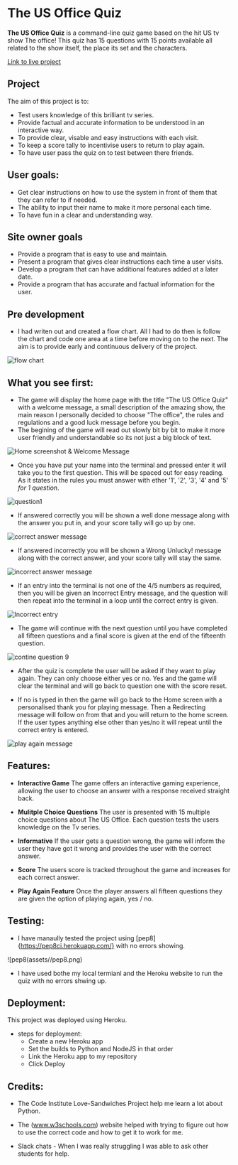 # **The US Office Quiz**

**The US Office Quiz** is a command-line quiz game based on the hit US tv show The office! This quiz has 15 questions with 15 points available all related to the show itself, the place its set and the characters.

[Link to live project](https://the-us-office-quiz-bd87dc50aa4a.herokuapp.com/)

## Project

The aim of this project is to:

- Test users knowledge of this brilliant tv series.
- Provide factual and accurate information to be understood in an interactive way. 
- To provide clear, visable and easy instructions with each visit.
- To keep a score tally to incentivise users to return to play again.
- To have user pass the quiz on to test between there friends.

## User goals:

- Get clear instructions on how to use the system in front of them that they can refer to if needed.
- The ability to input their name to make it more personal each time.
- To have fun in a clear and understanding way.

## Site owner goals

- Provide a program that is easy to use and maintain.
- Present a program that gives clear instructions each time a user visits.
- Develop a program that can have additional features added at a later date.
- Provide a program that has accurate and factual information for the user.

## Pre development

- I had writen out and created a flow chart. All I had to do then is follow the chart and code one area at a time before moving on to the next. The aim is to provide early and continuous delivery of the project.

![flow chart](assets/flow_chart.png.jpeg)


## What you see first:

- The game will display the home page with the title "The US Office Quiz" with a welcome message, a small description of the amazing show,
the main reason I personally decided to choose "The office", the rules and regulations and a good luck message before you begin.
- The begining of the game will read out slowly bit by bit to make it more user friendly and understandable so its not just a big block of text.

![Home screenshot & Welcome Message](assets/home_page.png)

- Once you have put your name into the terminal and pressed enter it will take you to the first question. This will be spaced out for easy reading. As it states in the rules you must answer with ether '1', '2', '3', '4' and '5' *for 1 question*.

![question1](assets/question_1.png)

- If answered correctly you will be shown a well done message along with the answer you put in, and your score tally will go up by one.

![correct answer message](assets/correct_answer.png)

- If answered incorrectly you will be shown a Wrong Unlucky! message along with the correct answer, and your score tally will stay the same.

![incorrect answer message](assets/incorrect_answer.png)

- If an entry into the terminal is not one of the 4/5 numbers as required, then you will be given an Incorrect Entry message, and the question will then repeat into the terminal in a loop until the correct entry is given.

![Incorrect entry](assets/incorrect_entry.png)

-  The game will continue with the next question until you have completed all fifteen questions and a final score is given at the end of the fifteenth question.

![contine question 9](assets/question_9.png)

- After the quiz is complete the user will be asked if they want to play again. They can only choose either yes or no. Yes and the game will clear the terminal and will go back to question one with the score reset. 

- If no is typed in then the game will go back to the Home screen with a personalised thank you for playing message. Then a Redirecting message will follow on from that and you will return to the home screen. If the user types anything else other than yes/no it will repeat until the correct entry is entered.

![play again message](assets/play_again.png)

## Features:

- **Interactive Game** The game offers an interactive gaming experience, allowing the user to choose an answer with a response received straight back. 

- **Mulitple Choice Questions** The user is presented with 15 multiple choice questions about The US Office. Each question tests the users knowledge on the Tv series. 

- **Informative** If the user gets a question wrong, the game will inform the user they have got it wrong and provides the user with the correct answer. 

- **Score** The users score is tracked throughout the game and increases for each correct answer. 

- **Play Again Feature** Once the player answers all fifteen questions they are given the option of playing again, yes / no.

## Testing:

- I have manaully tested the project using [pep8]{https://pep8ci.herokuapp.com/} with no errors showing. 

![pep8(assets//pep8.png)

- I have used bothe my local termianl and the Heroku website to run the quiz with no errors shwing up.

## Deployment:

This project was deployed using Heroku. 
- steps for deployment:
    - Create a new Heroku app
    - Set the builds to Python and NodeJS in that order
    - Link the Heroku app to my repository
    - Click Deploy

## Credits:

- The Code Institute Love-Sandwiches Project help me learn a lot about Python. 

- The (www.w3schools.com) website helped with trying to figure out how to use the correct code and how to get it to work for me. 

- Slack chats - When I was really struggling I was able to ask other students for help. 
